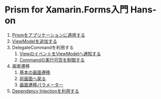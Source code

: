 # Prism for Xamarin.Forms入門 Hans-on

1. [Prismをアプリケーションに適用する](docs/01-Prismをアプリケーションに適用する.md)
2. [ViewModelを追加する](docs/02-AddViewModel.md)  
3. DelegateCommandを利用する  
    1. [ViewのイベントをViewModelへ通知する](docs/03-01-NotifyViewEventsToViewModel.md)  
    1. [Commandの実行可否を制御する](docs/UseDelegateCommand.md)
4. 画面遷移
    1. [基本の画面遷移](docs/Navigation-Basic.md)
    1. [前画面へ戻る](docs/Navigation-GoBack.md)
    1. [画面遷移パラメーター](docs/Navigation-NavigationParameters.md)
3. [Dependency Injectionを利用する](docs/UseDependencyInjection.md)
